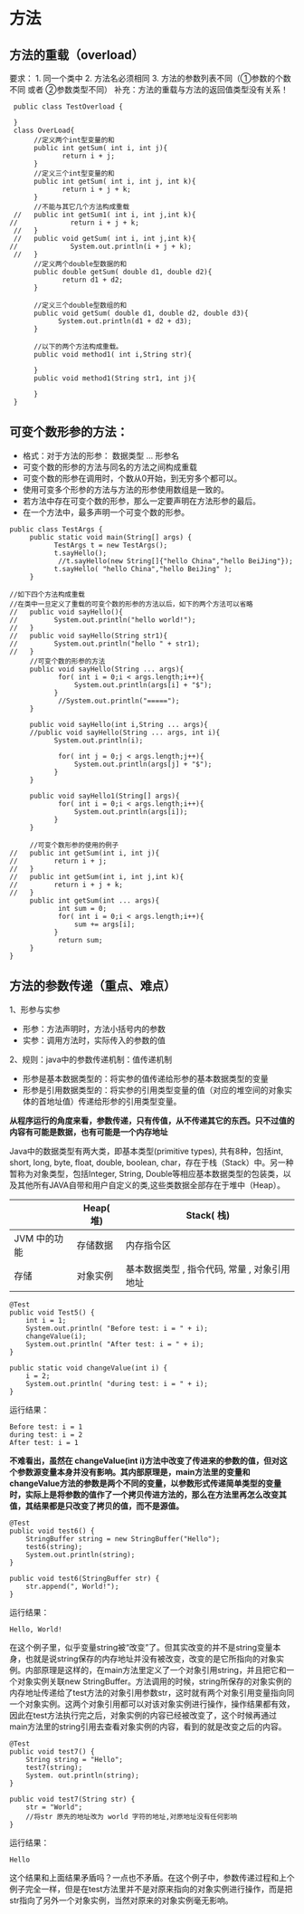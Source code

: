 # 方法

## 方法的重载（overload）
要求：
    1. 同一个类中 
    2. 方法名必须相同
    3. 方法的参数列表不同（①参数的个数不同  或者  ②参数类型不同）
    补充：方法的重载与方法的返回值类型没有关系！
  
  
```    
 public class TestOverload {
     
 }
 class OverLoad{
      //定义两个int型变量的和
      public int getSum( int i, int j){
             return i + j;
      }
      //定义三个int型变量的和
      public int getSum( int i, int j, int k){
             return i + j + k;
      }
      //不能与其它几个方法构成重载
 //   public int getSum1( int i, int j,int k){
//             return i + j + k;
 //   }
 //   public void getSum( int i, int j,int k){
//             System.out.println(i + j + k);
 //   }
      //定义两个double型数据的和
      public double getSum( double d1, double d2){
             return d1 + d2;
      }
     
      //定义三个double型数组的和
      public void getSum( double d1, double d2, double d3){
            System.out.println(d1 + d2 + d3);
      }

      //以下的两个方法构成重载。
      public void method1( int i,String str){
           
      }
      public void method1(String str1, int j){
           
      }
 }
```

## 可变个数形参的方法：
 * 格式：对于方法的形参： 数据类型 ...   形参名
 * 可变个数的形参的方法与同名的方法之间构成重载
 * 可变个数的形参在调用时，个数从0开始，到无穷多个都可以。
 * 使用可变多个形参的方法与方法的形参使用数组是一致的。
 * 若方法中存在可变个数的形参，那么一定要声明在方法形参的最后。
 * 在一个方法中，最多声明一个可变个数的形参。


```
public class TestArgs {
     public static void main(String[] args) {
           TestArgs t = new TestArgs();
           t.sayHello();
            //t.sayHello(new String[]{"hello China","hello BeiJing"});
           t.sayHello( "hello China","hello BeiJing" );
     }
     
//如下四个方法构成重载
//在类中一旦定义了重载的可变个数的形参的方法以后，如下的两个方法可以省略
//   public void sayHello(){
//         System.out.println("hello world!");
//   }
//   public void sayHello(String str1){
//         System.out.println("hello " + str1);
//   }
     //可变个数的形参的方法
     public void sayHello(String ... args){
            for( int i = 0;i < args.length;i++){
                System.out.println(args[i] + "$");
           }
            //System.out.println("=====");
     }
     
     public void sayHello(int i,String ... args){
     //public void sayHello(String ... args, int i){
           System.out.println(i);
           
            for( int j = 0;j < args.length;j++){
                System.out.println(args[j] + "$");
           }
     }
     
     public void sayHello1(String[] args){
            for( int i = 0;i < args.length;i++){
                System.out.println(args[i]);
           }
     }
     
     //可变个数形参的使用的例子
//   public int getSum(int i, int j){
//         return i + j;
//   }
//   public int getSum(int i, int j,int k){
//         return i + j + k;
//   }
     public int getSum(int ... args){
            int sum = 0;
            for( int i = 0;i < args.length;i++){
                sum += args[i];
           }
            return sum;
     }          
}
```

## 方法的参数传递（重点、难点）
1、形参与实参

* 形参：方法声明时，方法小括号内的参数
* 实参：调用方法时，实际传入的参数的值
 
2、规则：java中的参数传递机制：值传递机制

* 形参是基本数据类型的：将实参的值传递给形参的基本数据类型的变量
* 形参是引用数据类型的：将实参的引用类型变量的值（对应的堆空间的对象实体的首地址值）传递给形参的引用类型变量。

**从程序运行的角度来看，参数传递，只有传值，从不传递其它的东西。只不过值的内容有可能是数据，也有可能是一个内存地址**

Java中的数据类型有两大类，即基本类型(primitive types), 共有8种，包括int, short, long, byte, float, double, boolean, char，存在于栈（Stack）中。另一种暂称为对象类型，包括Integer, String, Double等相应基本数据类型的包装类，以及其他所有JAVA自带和用户自定义的类,这些类数据全部存在于堆中（Heap）。

|  | Heap( 堆) | Stack( 栈) |
| --- | --- | --- |
|  JVM 中的功能  | 存储数据  |  内存指令区 |
| 存储 | 对象实例 | 基本数据类型 , 指令代码, 常量 , 对象引用地址 |

```
@Test
public void Test5() {
    int i = 1;
    System.out.println( "Before test: i = " + i);
    changeValue(i);
    System.out.println( "After test: i = " + i);
}

public static void changeValue(int i) {
    i = 2;
    System.out.println( "during test: i = " + i);
}
```

运行结果：

```
Before test: i = 1
during test: i = 2
After test: i = 1
```

**不难看出，虽然在 changeValue(int i)方法中改变了传进来的参数的值，但对这个参数源变量本身并没有影响。其内部原理是，main方法里的变量和changeValue方法的参数是两个不同的变量，以参数形式传递简单类型的变量时，实际上是将参数的值作了一个拷贝传进方法的，那么在方法里再怎么改变其值，其结果都是只改变了拷贝的值，而不是源值。**

```
@Test
public void test6() {
    StringBuffer string = new StringBuffer("Hello");
    test6(string);
    System.out.println(string);
}

public void test6(StringBuffer str) {
    str.append(", World!");
}
```
运行结果：

```
Hello, World!
```
在这个例子里，似乎变量string被“改变”了。但其实改变的并不是string变量本身，也就是说string保存的内存地址并没有被改变，改变的是它所指向的对象实例。内部原理是这样的，在main方法里定义了一个对象引用string，并且把它和一个对象实例关联new StringBuffer。方法调用的时候，string所保存的对象实例的内存地址传递给了test方法的对象引用参数str，这时就有两个对象引用变量指向同一个对象实例。这两个对象引用都可以对该对象实例进行操作，操作结果都有效，因此在test方法执行完之后，对象实例的内容已经被改变了，这个时候再通过main方法里的string引用去查看对象实例的内容，看到的就是改变之后的内容。

```
@Test
public void test7() {
    String string = "Hello";
    test7(string);
    System. out.println(string);
}

public void test7(String str) {
    str = "World";  
    //将str 原先的地址改为 world 字符的地址,对原地址没有任何影响
}
```
运行结果：

```
Hello
```
这个结果和上面结果矛盾吗？一点也不矛盾。在这个例子中，参数传递过程和上个例子完全一样，但是在test方法里并不是对原来指向的对象实例进行操作，而是把str指向了另外一个对象实例，当然对原来的对象实例毫无影响。




